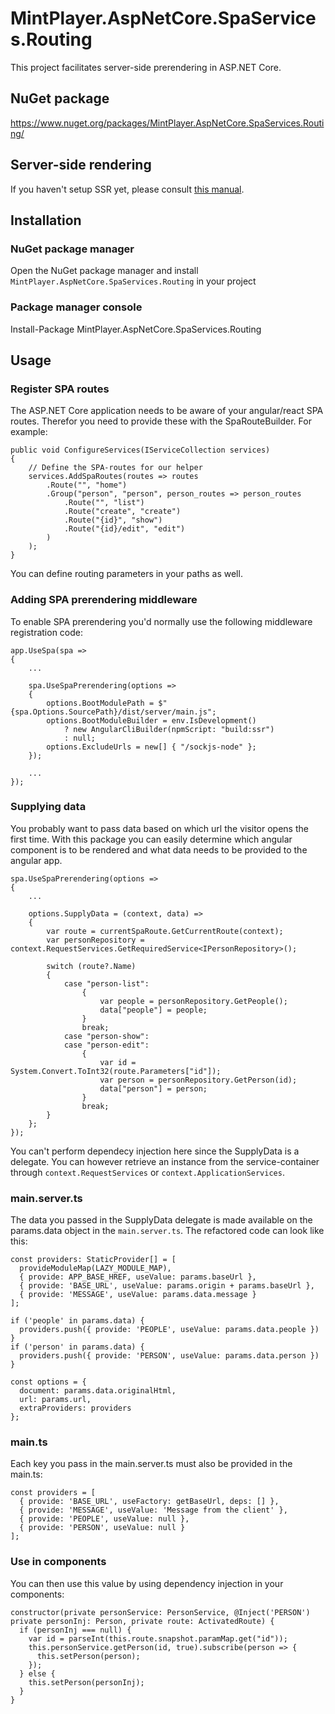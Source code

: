 # MintPlayer.AspNetCore.SpaServices.Routing
This project facilitates server-side prerendering in ASP.NET Core.

## NuGet package
https://www.nuget.org/packages/MintPlayer.AspNetCore.SpaServices.Routing/

## Server-side rendering
If you haven't setup SSR yet, please consult <a href="https://medium.com/@pieterjandeclippel/server-side-rendering-in-asp-net-core-angular-6df7adacbdaa" target="_blank">this manual</a>.

## Installation
### NuGet package manager
Open the NuGet package manager and install `MintPlayer.AspNetCore.SpaServices.Routing` in your project
### Package manager console
Install-Package MintPlayer.AspNetCore.SpaServices.Routing

## Usage
### Register SPA routes
The ASP.NET Core application needs to be aware of your angular/react SPA routes.
Therefor you need to provide these with the SpaRouteBuilder. For example:

    public void ConfigureServices(IServiceCollection services)
    {
        // Define the SPA-routes for our helper
        services.AddSpaRoutes(routes => routes
            .Route("", "home")
            .Group("person", "person", person_routes => person_routes
                .Route("", "list")
                .Route("create", "create")
                .Route("{id}", "show")
                .Route("{id}/edit", "edit")
            )
        );
    }
    
You can define routing parameters in your paths as well.

### Adding SPA prerendering middleware
To enable SPA prerendering you'd normally use the following middleware registration code:

    app.UseSpa(spa =>
    {
        ...

        spa.UseSpaPrerendering(options =>
        {
            options.BootModulePath = $"{spa.Options.SourcePath}/dist/server/main.js";
            options.BootModuleBuilder = env.IsDevelopment()
                ? new AngularCliBuilder(npmScript: "build:ssr")
                : null;
            options.ExcludeUrls = new[] { "/sockjs-node" };
        });

        ...
    });
    
### Supplying data
You probably want to pass data based on which url the visitor opens the first time.
With this package you can easily determine which angular component is to be rendered and what data needs to be provided to the angular app.

    spa.UseSpaPrerendering(options =>
    {
        ...

        options.SupplyData = (context, data) =>
        {
            var route = currentSpaRoute.GetCurrentRoute(context);
            var personRepository = context.RequestServices.GetRequiredService<IPersonRepository>();

            switch (route?.Name)
            {
                case "person-list":
                    {
                        var people = personRepository.GetPeople();
                        data["people"] = people;
                    }
                    break;
                case "person-show":
                case "person-edit":
                    {
                        var id = System.Convert.ToInt32(route.Parameters["id"]);
                        var person = personRepository.GetPerson(id);
                        data["person"] = person;
                    }
                    break;
            }
        };
    });

You can't perform dependecy injection here since the SupplyData is a delegate.
You can however retrieve an instance from the service-container through `context.RequestServices` or `context.ApplicationServices`.

### main.server.ts
The data you passed in the SupplyData delegate is made available on the params.data object in the `main.server.ts`.
The refactored code can look like this:

    const providers: StaticProvider[] = [
      provideModuleMap(LAZY_MODULE_MAP),
      { provide: APP_BASE_HREF, useValue: params.baseUrl },
      { provide: 'BASE_URL', useValue: params.origin + params.baseUrl },
      { provide: 'MESSAGE', useValue: params.data.message }
    ];

    if ('people' in params.data) {
      providers.push({ provide: 'PEOPLE', useValue: params.data.people })
    }
    if ('person' in params.data) {
      providers.push({ provide: 'PERSON', useValue: params.data.person })
    }

    const options = {
      document: params.data.originalHtml,
      url: params.url,
      extraProviders: providers
    };

### main.ts
Each key you pass in the main.server.ts must also be provided in the main.ts:

    const providers = [
      { provide: 'BASE_URL', useFactory: getBaseUrl, deps: [] },
      { provide: 'MESSAGE', useValue: 'Message from the client' },
      { provide: 'PEOPLE', useValue: null },
      { provide: 'PERSON', useValue: null }
    ];

### Use in components
You can then use this value by using dependency injection in your components:

    constructor(private personService: PersonService, @Inject('PERSON') private personInj: Person, private route: ActivatedRoute) {
      if (personInj === null) {
        var id = parseInt(this.route.snapshot.paramMap.get("id"));
        this.personService.getPerson(id, true).subscribe(person => {
          this.setPerson(person);
        });
      } else {
        this.setPerson(personInj);
      }
    }
